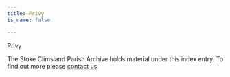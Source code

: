```yaml
---
title: Privy
is_name: false

---
```


Privy


The Stoke Climsland Parish Archive holds material under this index entry. To find out more please [contact us](/contact/)
